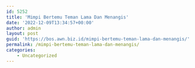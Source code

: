 ```yaml
---
id: 5252
title: 'Mimpi Bertemu Teman Lama Dan Menangis'
date: '2022-12-09T13:34:57+00:00'
author: admin
layout: post
guid: 'https://bos.awn.biz.id/mimpi-bertemu-teman-lama-dan-menangis/'
permalink: /mimpi-bertemu-teman-lama-dan-menangis/
categories:
    - Uncategorized
---
```



